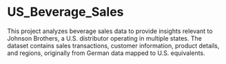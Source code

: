 # US_Beverage_Sales
This project analyzes beverage sales data to provide insights relevant to Johnson Brothers, a U.S. distributor operating in multiple states. The dataset contains sales transactions, customer information, product details, and regions, originally from German data mapped to U.S. equivalents.
